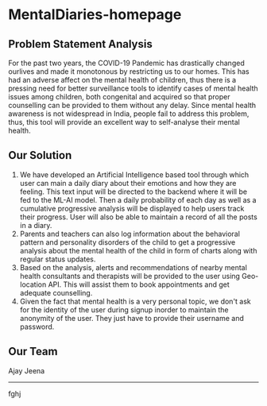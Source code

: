 # MentalDiaries-homepage

Problem Statement Analysis
----------------------------
For the past two years, the COVID-19 Pandemic has drastically changed ourlives and made it monotonous by restricting us to our homes. This has had an adverse affect
on the mental health of children, thus there is a pressing need for better surveillance tools to identify cases of mental health issues among children, both congenital and acquired so that proper counselling can be provided to them without any delay. Since mental health awareness is not widespread in India, people fail
to address this problem, thus, this tool will provide an excellent way to self-analyse their mental health.

Our Solution
----------------------------
1) We have developed an Artificial Intelligence based tool through which user can main a daily diary about their emotions and how they are feeling. This text input will be directed to the backend where it will be fed to the ML-AI model. Then a daily probability of each day as well as a cumulative progressive analysis will be displayed to help users track their progress. User will also be able to maintain a record of all the posts in a diary.
2) Parents and teachers can also log information about the behavioral pattern and personality disorders of the child to get a progressive analysis about the mental health of the child in form of charts along with regular status updates.
3) Based on the analysis, alerts and recommendations of nearby mental health consultants and therapists will be provided to the user using Geo-location API. This will assist them to book appointments and get adequate counselling.
4) Given the fact that mental health is a very personal topic, we don't ask for the identity of the user during signup inorder to maintain the anonymity of the user. They just have to provide their username and password.

Our Team
----------------------------
Ajay Jeena
****************
fghj
